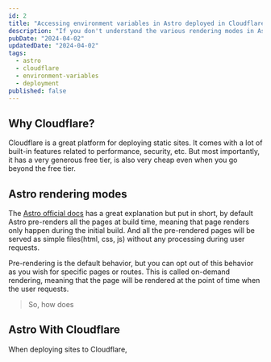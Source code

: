 ```yaml
---
id: 2
title: "Accessing environment variables in Astro deployed in Cloudflare"
description: "If you don't understand the various rendering modes in Astro, and also how the cloudflare environment works, it can be difficult to use environment variables"
pubDate: "2024-04-02"
updatedDate: "2024-04-02"
tags:
  - astro
  - cloudflare
  - environment-variables
  - deployment
published: false
---
```


## Why Cloudflare?

Cloudflare is a great platform for deploying static sites. It comes with a lot of built-in features related to performance, security, etc. But most importantly, it has a very generous free tier, is also very cheap even when you go beyond the free tier.

## Astro rendering modes

The [Astro official docs](https://docs.astro.build/en/basics/rendering-modes/) has a great explanation but put in short, by default Astro pre-renders all the pages at build time, meaning that page renders only happen during the initial build. And all the pre-rendered pages will be served as simple files(html, css, js) without any processing during user requests.

Pre-rendering is the default behavior, but you can opt out of this behavior as you wish for specific pages or routes. This is called on-demand rendering, meaning that the page will be rendered at the point of time when the user requests.

> So, how does

## Astro With Cloudflare

When deploying sites to Cloudflare, 
